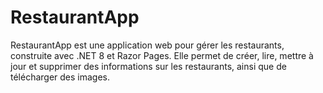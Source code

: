 # RestaurantApp

RestaurantApp est une application web pour gérer les restaurants, construite avec .NET 8 et Razor Pages. Elle permet de créer, lire, mettre à jour et supprimer des informations sur les restaurants, ainsi que de télécharger des images.
   
